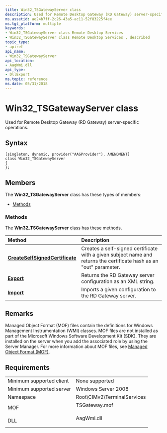 ```yaml
---
title: Win32_TSGatewayServer class
description: Used for Remote Desktop Gateway (RD Gateway) server-specific operations.
ms.assetid: ae24b7ff-2c26-43a5-ac11-52f83225f4ee
ms.tgt_platform: multiple
keywords:
- Win32_TSGatewayServer class Remote Desktop Services
- Win32_TSGatewayServer class Remote Desktop Services , described
topic_type:
- apiref
api_name:
- Win32_TSGatewayServer
api_location:
- AagWmi.dll
api_type:
- DllExport
ms.topic: reference
ms.date: 05/31/2018
---
```


# Win32\_TSGatewayServer class

Used for Remote Desktop Gateway (RD Gateway) server-specific operations.

## Syntax

``` syntax
[singleton, dynamic, provider("AAGProvider"), AMENDMENT]
class Win32_TSGatewayServer
{
};
```

## Members

The **Win32\_TSGatewayServer** class has these types of members:

-   [Methods](#methods)

### Methods

The **Win32\_TSGatewayServer** class has these methods.



| Method                                                                                   | Description                                                                                                                    |
|:-----------------------------------------------------------------------------------------|:-------------------------------------------------------------------------------------------------------------------------------|
| [**CreateSelfSignedCertificate**](createselfsignedcertificate-win32-tsgatewayserver.md) | Creates a self-signed certificate with a given subject name and returns the certificate hash as an "out" parameter.<br/> |
| [**Export**](export-win32-tsgatewayserver.md)                                           | Returns the RD Gateway server configuration as an XML string.<br/>                                                       |
| [**Import**](import-win32-tsgatewayserver.md)                                           | Imports a given configuration to the RD Gateway server.<br/>                                                             |



 

## Remarks

Managed Object Format (MOF) files contain the definitions for Windows Management Instrumentation (WMI) classes. MOF files are not installed as part of the Microsoft Windows Software Development Kit (SDK). They are installed on the server when you add the associated role by using the Server Manager. For more information about MOF files, see [Managed Object Format (MOF)](/windows/desktop/WmiSdk/managed-object-format--mof-).

## Requirements



|                                     |                                                                                          |
|-------------------------------------|------------------------------------------------------------------------------------------|
| Minimum supported client<br/> | None supported<br/>                                                                |
| Minimum supported server<br/> | Windows Server 2008<br/>                                                           |
| Namespace<br/>                | Root\\CIMv2\\TerminalServices<br/>                                                 |
| MOF<br/>                      | <dl> <dt>TSGateway.mof</dt> </dl> |
| DLL<br/>                      | <dl> <dt>AagWmi.dll</dt> </dl>    |



 

